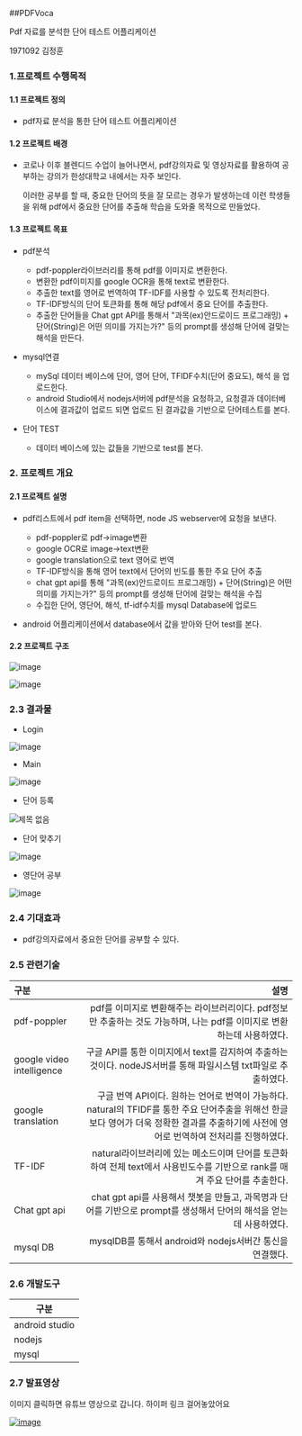 ##PDFVoca

Pdf 자료를 분석한 단어 테스트 어플리케이션

1971092 김정훈



### 1.프로젝트 수행목적

#### 1.1 프로젝트 정의

- pdf자료 분석을 통한 단어 테스트 어플리케이션

#### 1.2 프로젝트 배경

- 코로나 이후 블렌디드 수업이 늘어나면서, pdf강의자료 및 영상자료를 활용하여 공부하는 강의가 한성대학교 내에서는 자주 보인다.

  이러한 공부를 할 때,  중요한 단어의 뜻을 잘 모르는 경우가 발생하는데 이런 학생들을 위해 pdf에서 중요한 단어를 추출해 학습을 도와줄 목적으로 만들었다.

#### 1.3 프로젝트 목표

- pdf분석
  - pdf-poppler라이브러리를 통해 pdf를 이미지로 변환한다.
  - 변환한 pdf이미지를 google OCR을 통해 text로 변환한다.
  - 추출한 text를 영어로 번역하여 TF-IDF를 사용할 수 있도록 전처리한다.
  - TF-IDF방식의 단어 토큰화를 통해 해당 pdf에서 중요 단어를 추출한다.
  - 추출한 단어들을 Chat gpt API를 통해서 "과목(ex)안드로이드 프로그래밍) + 단어(String)은 어떤 의미를 가지는가?" 등의 prompt를 생성해 단어에 걸맞는 해석을 만든다.

- mysql연결
  - mySql 데이터 베이스에 단어, 영어 단어, TFIDF수치(단어 중요도), 해석 을 업로드한다.
  - android Studio에서 nodejs서버에 pdf분석을 요청하고, 요청결과 데이터베이스에 결과값이 업로드 되면 업로드 된 결과값을 기반으로 단어테스트를 본다.

- 단어 TEST
  - 데이터 베이스에 있는 값들을 기반으로 test를 본다.

### 2. 프로젝트 개요

#### 2.1 프로젝트 설명

- pdf리스트에서 pdf item을 선택하면, node JS webserver에 요청을 보낸다. 
  - pdf-poppler로 pdf->image변환
  - google OCR로 image->text변환
  - google translation으로 text 영어로 번역
  - TF-IDF방식을 통해 영어 text에서 단어의 빈도를 통한 주요 단어 추출
  - chat gpt api를 통해 "과목(ex)안드로이드 프로그래밍) + 단어(String)은 어떤 의미를 가지는가?" 등의 prompt를 생성해 단어에 걸맞는 해석을 수집
  - 수집한 단어, 영단어, 해석, tf-idf수치를 mysql Database에 업로드

- android 어플리케이션에서 database에서 값을 받아와 단어 test를 본다.

#### 2.2 프로젝트 구조
![image](https://github.com/thuygom/PdfVoca/assets/138266353/4d3b4898-1300-49c0-9695-5fd1837820b0)

![image](https://github.com/thuygom/PdfVoca/assets/138266353/1db737f7-00c8-4136-ad84-e109126b360c)

### 2.3 결과물

- Login

![image](https://github.com/thuygom/PdfVoca/assets/138266353/ebbafd1b-4f34-4cf6-9ac3-42389c9fa6f4)

- Main

![image](https://github.com/thuygom/PdfVoca/assets/138266353/8bb2e865-6fa8-477a-a31f-7d1b9f2d012d)

- 단어 등록

![제목 없음](https://github.com/thuygom/PdfVoca/assets/138266353/9b268e5c-d144-4e3f-8024-86718b9ff0b5)

- 단어 맞추기

![image](https://github.com/thuygom/PdfVoca/assets/138266353/eb56ab09-fc50-4e91-8050-9f9adaaf2f5e)

- 영단어 공부

![image](https://github.com/thuygom/PdfVoca/assets/138266353/e13e4acf-a648-4ad2-9543-f4aab80501f1)

### 2.4 기대효과

- pdf강의자료에서 중요한 단어를 공부할 수 있다.

### 2.5 관련기술

| 구분                      |                                                         설명 |
| :------------------------ | -----------------------------------------------------------: |
| pdf-poppler               | pdf를 이미지로 변환해주는 라이브러리이다. pdf정보만 추출하는 것도 가능하며, 나는 pdf를 이미지로 변환하는데 사용하였다. |
| google video intelligence | 구글 API를 통한 이미지에서 text를 감지하여 추출하는것이다. nodeJS서버를 통해 파일시스템 txt파일로 추출하였다. |
| google translation        | 구글 번역 API이다. 원하는 언어로 번역이 가능하다. natural의 TFIDF를 통한 주요 단어추출을 위해선 한글보다 영어가 더욱 정확한 결과를 추출하기에 사전에 영어로 번역하여 전처리를 진행하였다. |
| TF-IDF                    | natural라이브러리에 있는  메소드이며 단어를 토큰화하여 전체 text에서  사용빈도수를 기반으로  rank를 매겨 주요 단어를 추출한다. |
| Chat gpt api              | chat gpt  api를 사용해서 챗봇을 만들고, 과목명과 단어를 기반으로 prompt를 생성해서 단어의 해석을 얻는데 사용하였다. |
| mysql DB                  |    mysqlDB를 통해서 android와  nodejs서버간 통신을 연결했다. |

### 2.6 개발도구

| 구분           |
| -------------- |
| android studio |
| nodejs         |
| mysql          |

### 2.7 발표영상
이미지 클릭하면 유튜브 영상으로 갑니다. 하이퍼 링크 걸어놓았어요

[![image](https://github.com/thuygom/PdfVoca/assets/138266353/8bb2e865-6fa8-477a-a31f-7d1b9f2d012d)](https://www.youtube.com/watch?v=tlw3Ll2IDAA&t=18s)


